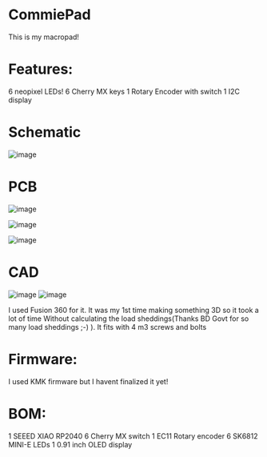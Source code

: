 # CommiePad
This is my macropad!
# Features:

6 neopixel LEDs!
6 Cherry MX keys
1 Rotary Encoder with switch
1 I2C display

# Schematic
![image](https://github.com/user-attachments/assets/08cf4d0f-3001-450a-a10d-5c2512c4e0a8)

# PCB
![image](https://github.com/user-attachments/assets/e36697e3-bc7f-4eec-bc2b-f7475dd70627)

![image](https://github.com/user-attachments/assets/a01826ce-48b3-4e79-9509-bf5369fcd5ff)

![image](https://github.com/user-attachments/assets/d451dd18-301b-424e-9d06-b0bac2c2504e)

# CAD
![image](https://github.com/user-attachments/assets/78ddee98-7369-46b0-9348-28337dbfd946)
![image](https://github.com/user-attachments/assets/53765e54-e9cb-485a-935c-01684c0b6f84)

I used Fusion 360 for it. It was my 1st time making something 3D so it took a lot of time Without calculating the load sheddings(Thanks BD Govt for so many load sheddings ;-) ).
It fits with 4 m3 screws and bolts

# Firmware:
I used KMK firmware but I havent finalized it yet!

# BOM:

1 SEEED XIAO RP2040
6 Cherry MX switch
1 EC11 Rotary encoder
6 SK6812 MINI-E LEDs
1 0.91 inch OLED display

